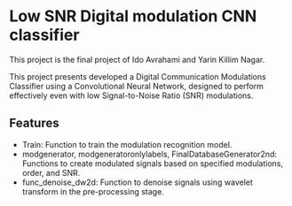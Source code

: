 # Low SNR Digital modulation CNN classifier
This project is the final project of Ido Avrahami and Yarin Killim Nagar.

This project presents developed a Digital Communication 
Modulations Classifier using a Convolutional Neural Network, 
designed to perform effectively even with low Signal-to-Noise 
Ratio (SNR) modulations.

## Features
- Train: Function to train the modulation recognition model.
- modgenerator, modgeneratoronlylabels, FinalDatabaseGenerator2nd: Functions to create modulated signals based on specified modulations, order, and SNR.
- func_denoise_dw2d: Function to denoise signals using wavelet transform in the pre-processing stage.
